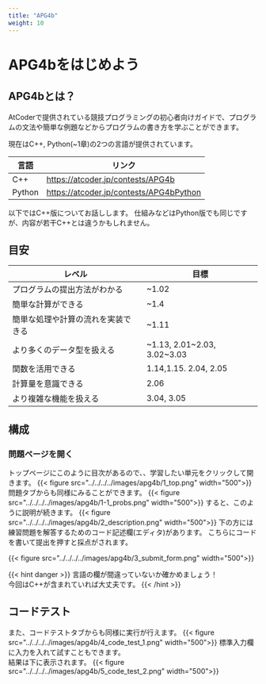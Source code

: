 ```yaml
---
title: "APG4b"
weight: 10
---
```


# APG4bをはじめよう
## APG4bとは？
AtCoderで提供されている競技プログラミングの初心者向けガイドで、プログラムの文法や簡単な例題などからプログラムの書き方を学ぶことができます。

現在はC++, Python(\~1章)の2つの言語が提供されています。

| 言語 | リンク |
| --- | --- |
| C++ | https://atcoder.jp/contests/APG4b |
| Python | https://atcoder.jp/contests/APG4bPython |

以下ではC++版についてお話しします。
仕組みなどはPython版でも同じですが、内容が若干C++とは違うかもしれません。

## 目安
| レベル | 目標 |
| --- | --- |
| プログラムの提出方法がわかる | \~1.02 |
| 簡単な計算ができる | \~1.4 |
| 簡単な処理や計算の流れを実装できる | \~1.11 |
| より多くのデータ型を扱える | \~1.13, 2.01\~2.03, 3.02\~3.03 |
| 関数を活用できる | 1.14,1.15. 2.04, 2.05 |
| 計算量を意識できる | 2.06 |
| より複雑な機能を扱える | 3.04, 3.05|

## 構成
### 問題ページを開く
トップページにこのように目次があるので、、学習したい単元をクリックして開きます。
{{< figure src="../../../../images/apg4b/1_top.png" width="500">}}
問題タブからも同様にみることができます。
{{< figure src="../../../../images/apg4b/1-1_probs.png" width="500">}}
すると、このように説明が続きます。
{{< figure src="../../../../images/apg4b/2_description.png" width="500">}}
下の方には練習問題を解答するためのコード記述欄(エディタ)があります。
こちらにコードを書いて提出を押すと採点がされます。

{{< figure src="../../../../images/apg4b/3_submit_form.png" width="500">}}

{{< hint danger >}}
言語の欄が間違っていないか確かめましょう！  
今回はC++が含まれていれば大丈夫です。
{{< /hint >}}
## コードテスト
また、コードテストタブからも同様に実行が行えます。
{{< figure src="../../../../images/apg4b/4_code_test_1.png" width="500">}}
標準入力欄に入力を入れて試すこともできます。  
結果は下に表示されます。
{{< figure src="../../../../images/apg4b/5_code_test_2.png" width="500">}}
            
     
